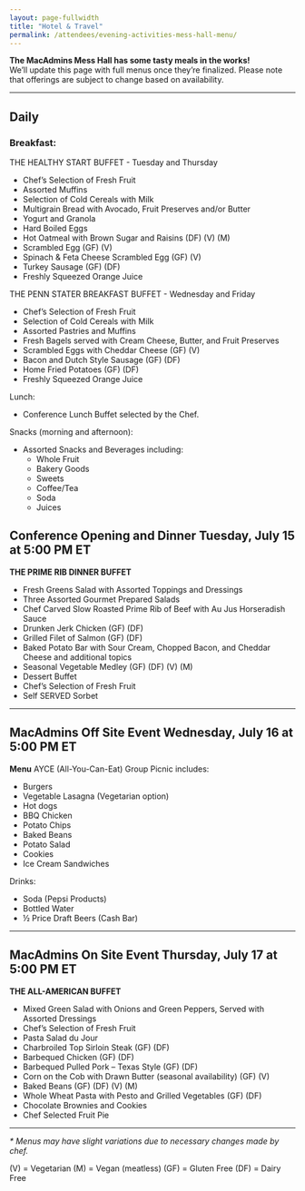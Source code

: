 ```yaml
---
layout: page-fullwidth
title: "Hotel & Travel"
permalink: /attendees/evening-activities-mess-hall-menu/
---
```


**The MacAdmins Mess Hall has some tasty meals in the works!**  
We’ll update this page with full menus once they’re finalized. Please note that offerings are subject to change based on availability.

* * *

Daily
-----

### Breakfast:

THE HEALTHY START BUFFET - Tuesday and Thursday

*   Chef’s Selection of Fresh Fruit
*   Assorted Muffins
*   Selection of Cold Cereals with Milk
*   Multigrain Bread with Avocado, Fruit Preserves and/or Butter
*   Yogurt and Granola
*   Hard Boiled Eggs
*   Hot Oatmeal with Brown Sugar and Raisins (DF) (V) (M)
*   Scrambled Egg (GF) (V)
*   Spinach & Feta Cheese Scrambled Egg (GF) (V)
*   Turkey Sausage (GF) (DF)
*   Freshly Squeezed Orange Juice

THE PENN STATER BREAKFAST BUFFET - Wednesday and Friday

*   Chef’s Selection of Fresh Fruit
*   Selection of Cold Cereals with Milk
*   Assorted Pastries and Muffins
*   Fresh Bagels served with Cream Cheese, Butter, and Fruit Preserves
*   Scrambled Eggs with Cheddar Cheese (GF) (V)
*   Bacon and Dutch Style Sausage (GF) (DF)
*   Home Fried Potatoes (GF) (DF)
*   Freshly Squeezed Orange Juice

Lunch:

*   Conference Lunch Buffet selected by the Chef.

Snacks (morning and afternoon):

*   Assorted Snacks and Beverages including:
    *   Whole Fruit
    *   Bakery Goods
    *   Sweets
    *   Coffee/Tea
    *   Soda
    *   Juices

Conference Opening and Dinner Tuesday, July 15 at 5:00 PM ET
------------------------------------------------------------

**THE PRIME RIB DINNER BUFFET**

*   Fresh Greens Salad with Assorted Toppings and Dressings
*   Three Assorted Gourmet Prepared Salads
*   Chef Carved Slow Roasted Prime Rib of Beef with Au Jus Horseradish Sauce
*   Drunken Jerk Chicken (GF) (DF)
*   Grilled Filet of Salmon (GF) (DF)
*   Baked Potato Bar with Sour Cream, Chopped Bacon, and Cheddar Cheese and additional topics
*   Seasonal Vegetable Medley (GF) (DF) (V) (M)
*   Dessert Buffet
*   Chef’s Selection of Fresh Fruit
*   Self SERVED Sorbet

* * *

MacAdmins Off Site Event Wednesday, July 16 at 5:00 PM ET
---------------------------------------------------------

**Menu** AYCE (All-You-Can-Eat) Group Picnic includes:

*   Burgers
*   Vegetable Lasagna (Vegetarian option)
*   Hot dogs
*   BBQ Chicken
*   Potato Chips
*   Baked Beans
*   Potato Salad
*   Cookies
*   Ice Cream Sandwiches

Drinks:

*   Soda (Pepsi Products)
*   Bottled Water
*   ½ Price Draft Beers (Cash Bar)

* * *

MacAdmins On Site Event Thursday, July 17 at 5:00 PM ET
-------------------------------------------------------

**THE ALL-AMERICAN BUFFET**

*   Mixed Green Salad with Onions and Green Peppers, Served with Assorted Dressings
*   Chef’s Selection of Fresh Fruit
*   Pasta Salad du Jour
*   Charbroiled Top Sirloin Steak (GF) (DF)
*   Barbequed Chicken (GF) (DF)
*   Barbequed Pulled Pork – Texas Style (GF) (DF)
*   Corn on the Cob with Drawn Butter (seasonal availability) (GF) (V)
*   Baked Beans (GF) (DF) (V) (M)
*   Whole Wheat Pasta with Pesto and Grilled Vegetables (GF) (DF)
*   Chocolate Brownies and Cookies
*   Chef Selected Fruit Pie

* * *

_\* Menus may have slight variations due to necessary changes made by chef._

(V) = Vegetarian (M) = Vegan (meatless) (GF) = Gluten Free (DF) = Dairy Free
